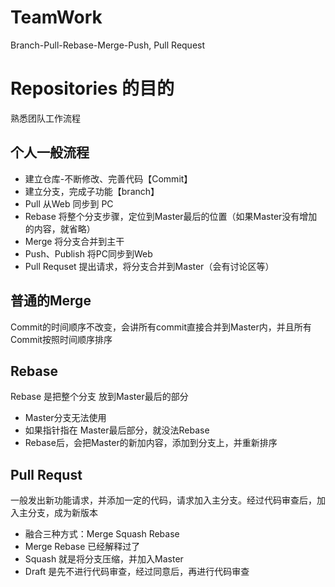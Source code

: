 # TeamWork
 Branch-Pull-Rebase-Merge-Push, Pull Request
# Repositories 的目的
熟悉团队工作流程
## 个人一般流程
- 建立仓库-不断修改、完善代码【Commit】
- 建立分支，完成子功能【branch】
- Pull 从Web 同步到 PC
- Rebase 将整个分支步骤，定位到Master最后的位置（如果Master没有增加的内容，就省略）
- Merge 将分支合并到主干
- Push、Publish 将PC同步到Web
- Pull Requset 提出请求，将分支合并到Master（会有讨论区等）

## 普通的Merge
Commit的时间顺序不改变，会讲所有commit直接合并到Master内，并且所有Commit按照时间顺序排序
## Rebase
Rebase 是把整个分支 放到Master最后的部分
- Master分支无法使用
- 如果指针指在 Master最后部分，就没法Rebase
- Rebase后，会把Master的新加内容，添加到分支上，并重新排序

## Pull Requst
一般发出新功能请求，并添加一定的代码，请求加入主分支。经过代码审查后，加入主分支，成为新版本
- 融合三种方式：Merge Squash Rebase
- Merge Rebase 已经解释过了
- Squash 就是将分支压缩，并加入Master
- Draft 是先不进行代码审查，经过同意后，再进行代码审查